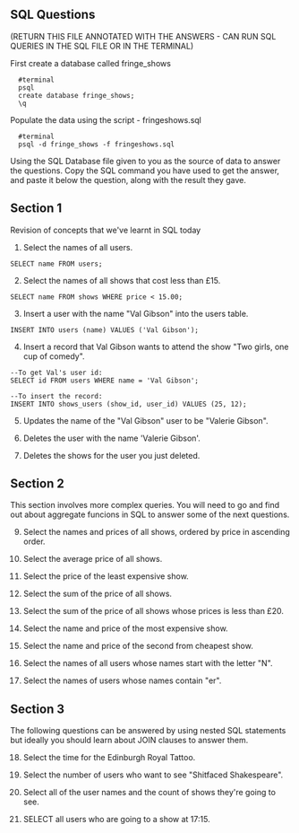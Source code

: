 ## SQL Questions

(RETURN THIS FILE ANNOTATED WITH THE ANSWERS - CAN RUN SQL QUERIES IN THE SQL FILE OR IN THE TERMINAL)

First create a database called fringe_shows
```
  #terminal
  psql
  create database fringe_shows;
  \q
```

Populate the data using the script - fringeshows.sql
```
  #terminal
  psql -d fringe_shows -f fringeshows.sql
```

Using the SQL Database file given to you as the source of data to answer the questions.  Copy the SQL command you have used to get the answer, and paste it below the question, along with the result they gave.


## Section 1

  Revision of concepts that we've learnt in SQL today

  1. Select the names of all users.

```
SELECT name FROM users;
```

  2. Select the names of all shows that cost less than £15.

```
SELECT name FROM shows WHERE price < 15.00;
```

  3. Insert a user with the name "Val Gibson" into the users table.

```
INSERT INTO users (name) VALUES ('Val Gibson');
```

  4. Insert a record that Val Gibson wants to attend the show "Two girls, one cup of comedy".

  ```
--To get Val's user id:
SELECT id FROM users WHERE name = 'Val Gibson';

--To insert the record:
INSERT INTO shows_users (show_id, user_id) VALUES (25, 12);
  ```

  5. Updates the name of the "Val Gibson" user to be "Valerie Gibson".

  6. Deletes the user with the name 'Valerie Gibson'.

  7. Deletes the shows for the user you just deleted.


## Section 2

  This section involves more complex queries.  You will need to go and find out about aggregate funcions in SQL to answer some of the next questions.

  9. Select the names and prices of all shows, ordered by price in ascending order.

  10. Select the average price of all shows.

  11. Select the price of the least expensive show.

  12. Select the sum of the price of all shows.

  13. Select the sum of the price of all shows whose prices is less than £20.

  14. Select the name and price of the most expensive show.

  15. Select the name and price of the second from cheapest show.

  16. Select the names of all users whose names start with the letter "N".

  17. Select the names of users whose names contain "er".


## Section 3

  The following questions can be answered by using nested SQL statements but ideally you should learn about JOIN clauses to answer them.

  18. Select the time for the Edinburgh Royal Tattoo.

  19. Select the number of users who want to see "Shitfaced Shakespeare".

  20. Select all of the user names and the count of shows they're going to see.

  21. SELECT all users who are going to a show at 17:15.
